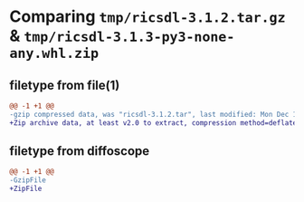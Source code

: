 # Comparing `tmp/ricsdl-3.1.2.tar.gz` & `tmp/ricsdl-3.1.3-py3-none-any.whl.zip`

## filetype from file(1)

```diff
@@ -1 +1 @@
-gzip compressed data, was "ricsdl-3.1.2.tar", last modified: Mon Dec 12 15:49:57 2022, max compression
+Zip archive data, at least v2.0 to extract, compression method=deflate
```

## filetype from diffoscope

```diff
@@ -1 +1 @@
-GzipFile
+ZipFile
```

